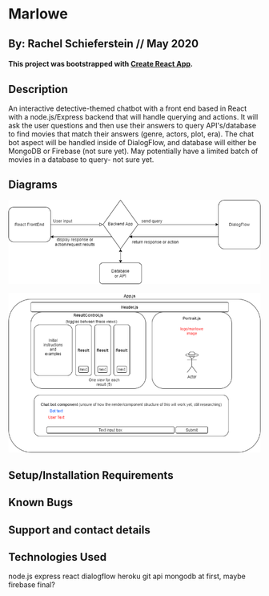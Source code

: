 # Marlowe
## By: Rachel Schieferstein // May 2020

#### This project was bootstrapped with [Create React App](https://github.com/facebook/create-react-app).

## Description

An interactive detective-themed chatbot with a front end based in React with a node.js/Express backend that will handle querying and actions. It will ask the user questions and then use their answers to query API's/database to find movies that match their answers (genre, actors, plot, era). The chat bot aspect will be handled inside of DialogFlow, and database will either be MongoDB or Firebase (not sure yet). May potentially have a limited batch of movies in a database to query- not sure yet.

## Diagrams

![Data Flow](public/img/dataflow.png)

![Component Diagram](public/img/components.png)

## Setup/Installation Requirements

## Known Bugs

## Support and contact details

## Technologies Used

node.js
express
react 
dialogflow
heroku
git
api
mongodb at first, maybe firebase final?